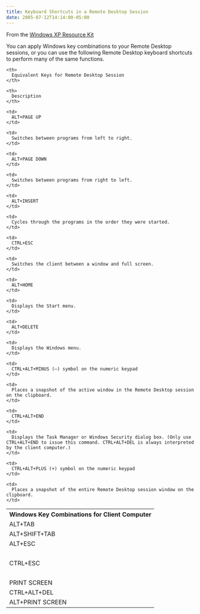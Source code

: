 ```yaml
---
title: Keyboard Shortcuts in a Remote Desktop Session
date: 2005-07-12T14:14:00-05:00
---
```

From the [Windows XP Resource Kit](http://www.microsoft.com/resources/documentation/Windows/XP/all/reskit/en-us/Default.asp?url=/resources/documentation/Windows/XP/all/reskit/en-us/pree_rem_qsva.asp "Windows XP Resource Kit - Remote Desktop ")

You can apply Windows key combinations to your Remote Desktop sessions, or you can use the following Remote Desktop keyboard shortcuts to perform many of the same functions.



<table width="100%">
  </p> 
  
  <tr>
    <th>
      Windows Key Combinations for Client Computer
    </th>
    
    <th>
      Equivalent Keys for Remote Desktop Session
    </th>
    
    <th>
      Description
    </th>
  </tr>
  
  <tr>
    <td>
      ALT+TAB
    </td>
    
    <td>
      ALT+PAGE UP
    </td>
    
    <td>
      Switches between programs from left to right.
    </td>
  </tr>
  
  <tr>
    <td>
      ALT+SHIFT+TAB
    </td>
    
    <td>
      ALT+PAGE DOWN
    </td>
    
    <td>
      Switches between programs from right to left.
    </td>
  </tr>
  
  <tr>
    <td>
      ALT+ESC
    </td>
    
    <td>
      ALT+INSERT
    </td>
    
    <td>
      Cycles through the programs in the order they were started.
    </td>
  </tr>
  
  <tr>
    <td>
       
    </td>
    
    <td>
      CTRL+ESC
    </td>
    
    <td>
      Switches the client between a window and full screen.
    </td>
  </tr>
  
  <tr>
    <td>
      CTRL+ESC
    </td>
    
    <td>
      ALT+HOME
    </td>
    
    <td>
      Displays the Start menu.
    </td>
  </tr>
  
  <tr>
    <td>
       
    </td>
    
    <td>
      ALT+DELETE
    </td>
    
    <td>
      Displays the Windows menu.
    </td>
  </tr>
  
  <tr>
    <td>
      PRINT SCREEN
    </td>
    
    <td>
      CTRL+ALT+MINUS (–) symbol on the numeric keypad
    </td>
    
    <td>
      Places a snapshot of the active window in the Remote Desktop session on the clipboard.
    </td>
  </tr>
  
  <tr>
    <td>
      CTRL+ALT+DEL
    </td>
    
    <td>
      CTRL+ALT+END
    </td>
    
    <td>
      Displays the Task Manager or Windows Security dialog box. (Only use CTRL+ALT+END to issue this command. CTRL+ALT+DEL is always interpreted by the client computer.)
    </td>
  </tr>
  
  <tr>
    <td>
      ALT+PRINT SCREEN
    </td>
    
    <td>
      CTRL+ALT+PLUS (+) symbol on the numeric keypad
    </td>
    
    <td>
      Places a snapshot of the entire Remote Desktop session window on the clipboard.
    </td>
  </tr>
</table>
